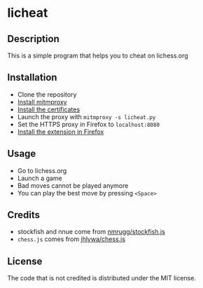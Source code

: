 # licheat

## Description

This is a simple program that helps you to cheat on lichess.org

## Installation

- Clone the repository
- [Install mitmproxy](https://docs.mitmproxy.org/stable/overview-installation/)
- [Install the certificates](https://docs.mitmproxy.org/stable/concepts-certificates/)
- Launch the proxy with `mitmproxy -s licheat.py`
- Set the HTTPS proxy in Firefox to `localhost:8080`
- [Install the extension in Firefox](https://extensionworkshop.com/documentation/develop/temporary-installation-in-firefox/)

## Usage

- Go to lichess.org
- Launch a game
- Bad moves cannot be played anymore
- You can play the best move by pressing `<Space>`

## Credits

- stockfish and nnue come from [nmrugg/stockfish.js](https://github.com/nmrugg/stockfish.js)
- `chess.js` comes from [jhlywa/chess.js](https://github.com/jhlywa/chess.js)

## License

The code that is not credited is distributed under the MIT license.
